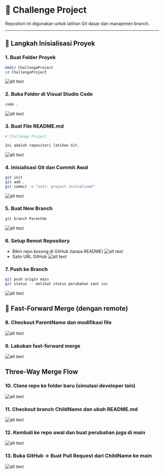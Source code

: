 # 🚀 Challenge Project

Repositori ini digunakan untuk latihan Git dasar dan manajemen branch.

---

## 🎯 Langkah Inisialisasi Proyek

### 1. Buat Folder Proyek
```bash
mkdir ChallengeProject
cd ChallengeProject
```
![alt text](assets/1.png)
### 2. Buka Folder di Visual Studio Code
```bash
code .
```
![alt text](assets/2.png)

### 3. Buat File README.md
```bash
# Challenge Project

Ini adalah repositori latihan Git.
```
![alt text](assets/3.png)

### 4. Inisialisasi Git dan Commit Awal
```bash
git init
git add .
git commit -m "init: project initialized"
```
![alt text](assets/4.png)

### 5. Buat New Branch
```bash
git branch ParentGe
```
![alt text](assets/5.png)

### 6. Setup Remot Repository
- Bikin repo kosong di GitHub (tanpa README)
![alt text](assets/6-1.png)
- Salin URL GitHub
![alt text](assets/6-2.png)

### 7. Push ke Branch
```bash
git push origin main
git status -- melihat status perubahan saat ini
```
![alt text](assets/7.png)

## 🔁 Fast-Forward Merge (dengan remote)
### 8. Checkout ParentName dan modifikasi file
![alt text](assets/8.png)

### 9. Lakukan fast-forward merge
![alt text](assets/9.png)

## Three-Way Merge Flow
### 10. Clone repo ke folder baru (simulasi developer lain)
![alt text](assets/10.png)

### 11. Checkout branch ChildName dan ubah README.md
![alt text](assets/11.png)

### 12. Kembali ke repo awal dan buat perubahan juga di main
![alt text](assets/12.png)

### 13.  Buka GitHub → Buat Pull Request dari ChildName ke main
![alt text](assets/13.png)